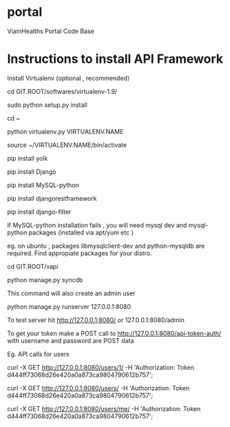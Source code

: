 portal
======

ViamHealths Portal Code Base

Instructions to install API Framework
======================================

Install Virtualenv (optional , recommended)

cd GIT.ROOT/softwares/virtualenv-1.9/

sudo python setup.py install

cd ~ 

python virtualenv.py VIRTUALENV.NAME

source ~/VIRTUALENV.NAME/bin/activate

pip install yolk

pip install Django

pip install MySQL-python

pip install djangorestframework

pip install django-filter

If MySQL-python installation fails , you will need mysql dev and mysql-python packages (installed via apt/yum etc )

eg. on ubuntu , packages libmysqlclient-dev and python-mysqldb are required. Find appropiate packages for your distro.

cd GIT.ROOT/vapi

python manage.py syncdb

This command will also create an admin user

python manage.py runserver 127.0.0.1:8080

To test server hit http://127.0.0.1:8080/ or 127.0.0.1:8080/admin

To get your token make a POST call to http://127.0.0.1:8080/api-token-auth/ with username and password are POST data

Eg. API calls for users

curl -X GET http://127.0.0.1:8080/users/1/ -H 'Authorization: Token d444ff73068d26e420a0a873ca9804790612b757';

curl -X GET http://127.0.0.1:8080/users/ -H 'Authorization: Token d444ff73068d26e420a0a873ca9804790612b757';

curl -X GET http://127.0.0.1:8080/users/me/ -H 'Authorization: Token d444ff73068d26e420a0a873ca9804790612b757';
